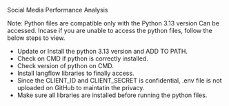 Social Media Performance Analysis

Note: Python files are compatible only with the Python 3.13 version
Can be accessed. Incase if you are unable to access the python files, follow the below steps to view.

- Update or Install the python 3.13 version and ADD TO PATH.
- Check on CMD if python is correctly installed.
- Check version of python on CMD.
- Install langflow libraries to finally access.
- Since the CLIENT_ID and CLIENT_SECRET is confidential, .env file is not uploaded on GitHub to maintatin the privacy.
- Make sure all libraries are installed before running the python files.
